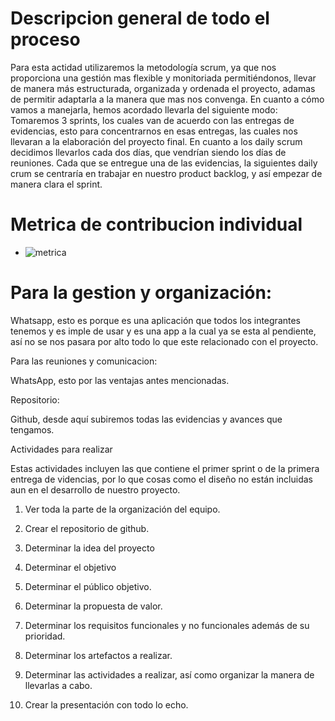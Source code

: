 # **Descripcion general de todo el proceso** 
Para esta actidad utilizaremos la metodología scrum, ya que nos proporciona una gestión mas flexible y monitoriada permitiéndonos, llevar de manera más estructurada, organizada y ordenada el proyecto, adamas de permitir adaptarla a la manera que mas nos convenga. 
En cuanto a cómo vamos a manejarla, hemos acordado llevarla del siguiente modo:
Tomaremos 3 sprints, los cuales van de acuerdo con las entregas de evidencias, esto para concentrarnos en esas entregas, las cuales nos llevaran a la elaboración del proyecto final. 
En cuanto a los daily scrum decidimos llevarlos cada dos días, que vendrían siendo los días de reuniones.
Cada que se entregue una de las evidencias, la siguientes daily crum se centraría en trabajar en nuestro product backlog, y así empezar de manera clara el sprint.
# Metrica de contribucion individual
- ![metrica](https://github.com/gaeluwu29/Tecnomins/blob/main/Ducumentos/1.6Im%C3%A1genes/SmartSelect_20240930_224953_Microsoft%20365%20(Office).jpg)
# Para la gestion y organización:

Whatsapp, esto es porque es una aplicación que todos los integrantes tenemos y es imple de usar y es una app a la cual ya se esta al pendiente, así no se nos pasara por alto todo lo que este relacionado con el proyecto.

Para las reuniones y comunicacion:

WhatsApp, esto por las ventajas antes mencionadas.

Repositorio: 

Github, desde aquí subiremos todas las evidencias y avances que tengamos.



Actividades para realizar

Estas actividades incluyen las que contiene el primer sprint o de la primera entrega de videncias, por lo que cosas como el diseño no están incluidas aun en el desarrollo de nuestro proyecto.

1.	Ver toda la parte de la organización del equipo.

2.	Crear el repositorio de github.

3.	Determinar la idea del proyecto

4.	Determinar el objetivo

5.	Determinar el público objetivo.

6.	Determinar la propuesta de valor.

7.	Determinar los requisitos funcionales y no funcionales además de su prioridad.

8.	Determinar los artefactos a realizar.

9.	Determinar las actividades a realizar, así como organizar la manera de llevarlas a cabo.

10.	Crear la presentación con todo lo echo.



